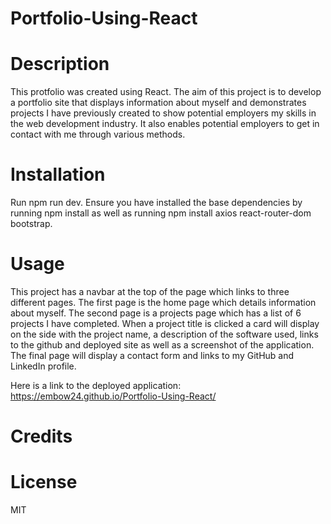 # Portfolio-Using-React

# Description
This protfolio was created using React. The aim of this project is to develop a portfolio site that displays information about myself and demonstrates projects I have previously created to show potential employers my skills in the web development industry. It also enables potential employers to get in contact with me through various methods. 

# Installation
Run npm run dev. Ensure you have installed the base dependencies by running npm install as well as running npm install axios react-router-dom bootstrap. 

# Usage
This project has a navbar at the top of the page which links to three different pages. The first page is the home page which details information about myself. The second page is a projects page which has a list of 6 projects I have completed. When a project title is clicked a card will display on the side with the project name, a description of the software used, links to the github and deployed site as well as a screenshot of the application. The final page will display a contact form and links to my GitHub and LinkedIn profile.

Here is a link to the deployed application: https://embow24.github.io/Portfolio-Using-React/

# Credits

# License
MIT